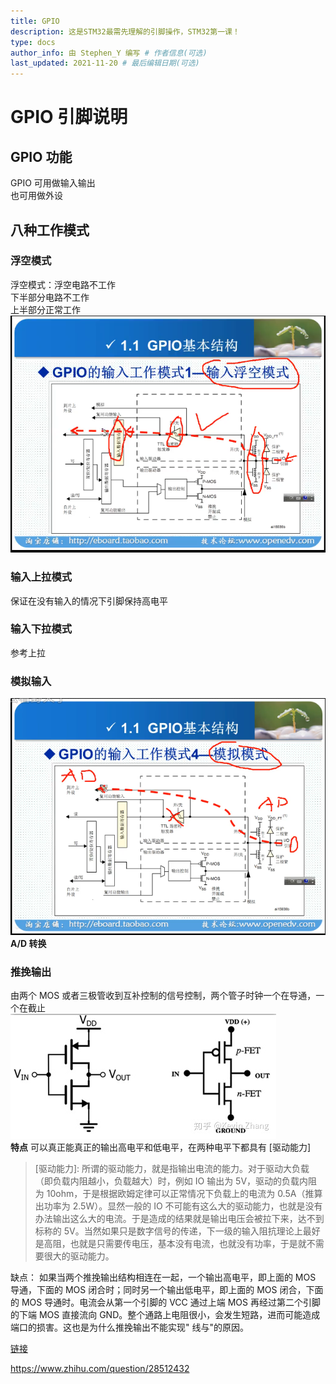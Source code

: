 ```yaml
---
title: GPIO
description: 这是STM32最需先理解的引脚操作，STM32第一课！
type: docs 
author_info: 由 Stephen_Y 编写 # 作者信息(可选)
last_updated: 2021-11-20 # 最后编辑日期(可选)
---
```


# GPIO 引脚说明

## **GPIO 功能**

GPIO 可用做输入输出  
也可用做外设

## 八种工作模式

### **浮空模式**

浮空模式：浮空电路不工作  
下半部分电路不工作  
上半部分正常工作
![alt图片](1.png)

### **输入上拉模式**

保证在没有输入的情况下引脚保持高电平

### **输入下拉模式**

参考上拉

### **模拟输入**

![alt图片](2.png)
**A/D 转换**

### **推挽输出**

由两个 MOS 或者三极管收到互补控制的信号控制，两个管子时钟一个在导通，一个在截止  
![alt图片](3.jpg)  
**特点**
可以真正能真正的输出高电平和低电平，在两种电平下都具有 [驱动能力]

> [驱动能力]: 所谓的驱动能力，就是指输出电流的能力。对于驱动大负载（即负载内阻越小，负载越大）时，例如 IO 输出为 5V，驱动的负载内阻为 10ohm，于是根据欧姆定律可以正常情况下负载上的电流为 0.5A（推算出功率为 2.5W）。显然一般的 IO 不可能有这么大的驱动能力，也就是没有办法输出这么大的电流。于是造成的结果就是输出电压会被拉下来，达不到标称的 5V。当然如果只是数字信号的传递，下一级的输入阻抗理论上最好是高阻，也就是只需要传电压，基本没有电流，也就没有功率，于是就不需要很大的驱动能力。

缺点：
如果当两个推挽输出结构相连在一起，一个输出高电平，即上面的 MOS 导通，下面的 MOS 闭合时；同时另一个输出低电平，即上面的 MOS 闭合，下面的 MOS 导通时。电流会从第一个引脚的 VCC 通过上端 MOS 再经过第二个引脚的下端 MOS 直接流向 GND。整个通路上电阻很小，会发生短路，进而可能造成端口的损害。这也是为什么推挽输出不能实现" 线与"的原因。

[链接](https://www.zhihu.com/question/28512432)

<https://www.zhihu.com/question/28512432>
